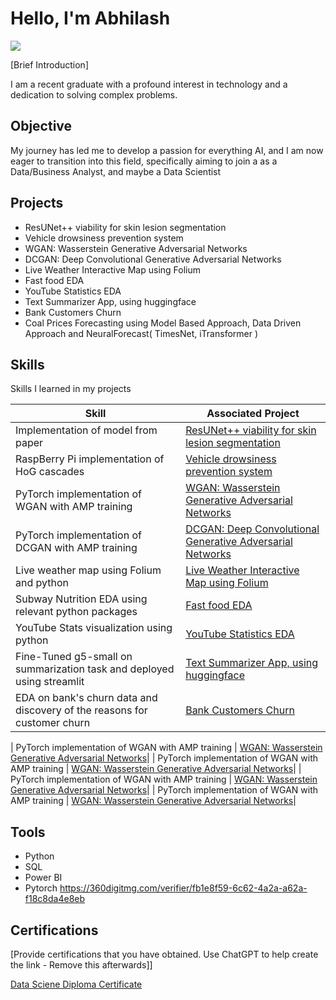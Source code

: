 # Hello, I'm Abhilash
<a href="https://www.linkedin.com/in/abhilash-das-helps-you/"><img src="https://img.shields.io/badge/-LinkedIn-0072b1?&style=for-the-badge&logo=linkedin&logoColor=white" /></a>

[Brief Introduction]

I am a recent graduate with a profound interest in technology and a dedication to solving complex problems.


## Objective

My journey has led me to develop a passion for everything AI, and I am now eager to transition into this field, specifically aiming to join a as a Data/Business Analyst, and maybe a Data Scientist

## Projects
- ResUNet++ viability for skin lesion segmentation
- Vehicle drowsiness prevention system
- WGAN: Wasserstein Generative Adversarial Networks
- DCGAN: Deep Convolutional Generative Adversarial Networks
- Live Weather Interactive Map using Folium
- Fast food EDA
- YouTube Statistics EDA
- Text Summarizer App, using huggingface
- Bank Customers Churn
- Coal Prices Forecasting using Model Based Approach, Data Driven Approach and NeuralForecast( TimesNet, iTransformer )

  
## Skills
Skills I learned in my projects

| Skill                                            | Associated Project         |
|--------------------------------------------------|----------------------------|
| Implementation of model from paper               | <a href="https://www.kaggle.com/code/abhilashdas/resunet-skin-lesion/notebook">ResUNet++ viability for skin lesion segmentation</a>|
| RaspBerry Pi implementation of HoG cascades      | <a href="https://github.com/maximuu19/Eye_Blink_casscades">Vehicle drowsiness prevention system</a>|
| PyTorch implementation of WGAN with AMP training | <a href="https://www.kaggle.com/code/abhilashdas/wgan-with-wp">WGAN: Wasserstein Generative Adversarial Networks</a>|
| PyTorch implementation of DCGAN with AMP training| <a href="https://www.kaggle.com/code/abhilashdas/dcgan">DCGAN: Deep Convolutional Generative Adversarial Networks</a>|
| Live weather map using Folium and python         | <a href="https://www.kaggle.com/code/abhilashdas/weather-data-within-the-last-24-hours-with-maps">Live Weather Interactive Map using Folium</a>|
| Subway Nutrition EDA using relevant python packages | <a href="https://www.kaggle.com/code/abhilashdas/fast-food-yum-yum-2-me">Fast food EDA</a>|
| YouTube Stats visualization using python     | <a href="https://www.kaggle.com/code/abhilashdas/youtube-stats">YouTube Statistics EDA</a>|
| Fine-Tuned g5-small on summarization task and deployed using streamlit | <a href="https://github.com/maximuu19/text_summarizer">Text Summarizer App, using huggingface</a>|
| EDA on bank's churn data and discovery of the reasons for customer churn | <a href="https://www.kaggle.com/code/abhilashdas/bank-churn">Bank Customers Churn</a>|

| PyTorch implementation of WGAN with AMP training | <a href="https://github.com/maximuu19/Eye_Blink_casscades">WGAN: Wasserstein Generative Adversarial Networks</a>|
| PyTorch implementation of WGAN with AMP training | <a href="https://github.com/maximuu19/Eye_Blink_casscades">WGAN: Wasserstein Generative Adversarial Networks</a>|
| PyTorch implementation of WGAN with AMP training | <a href="https://github.com/maximuu19/Eye_Blink_casscades">WGAN: Wasserstein Generative Adversarial Networks</a>|
| PyTorch implementation of WGAN with AMP training | <a href="https://github.com/maximuu19/Eye_Blink_casscades">WGAN: Wasserstein Generative Adversarial Networks</a>|

## Tools
- Python
- SQL
- Power BI
- Pytorch
  https://360digitmg.com/verifier/fb1e8f59-6c62-4a2a-a62a-f18c8da4e8eb

## Certifications
[Provide certifications that you have obtained. Use ChatGPT to help create the link - Remove this afterwards]]
<div>
<a href="https://360digitmg.com/verifier/fb1e8f59-6c62-4a2a-a62a-f18c8da4e8eb">Data Sciene Diploma Certificate</a>

</div>


